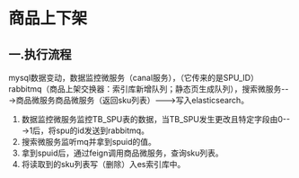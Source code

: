 # 商品上下架

## 一.执行流程

mysql数据变动，数据监控微服务（canal服务），（它传来的是SPU_ID）rabbitmq（商品上架交换器：索引库新增队列；静态页生成队列），搜索微服务--->商品微服务商品微服务（返回sku列表）--->写入elasticsearch。

1. 数据监控微服务监控TB_SPU表的数据，当TB_SPU发生更改且特定字段由0--->1后，将spu的id发送到rabbitmq。
2. 搜索微服务监听mq并拿到spuid的值。
3. 拿到spuid后，通过feign调用商品微服务，查询sku列表。
4. 将读取到的sku列表写（删除）入es索引库中。